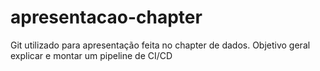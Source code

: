 # apresentacao-chapter
Git utilizado para apresentação feita no chapter de dados. Objetivo geral explicar e montar um pipeline de CI/CD
